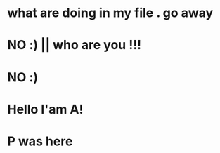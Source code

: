 # what are doing in my file . go away

# NO :) || who are you !!!


# NO :)

# Hello I'am A!

# P was here

